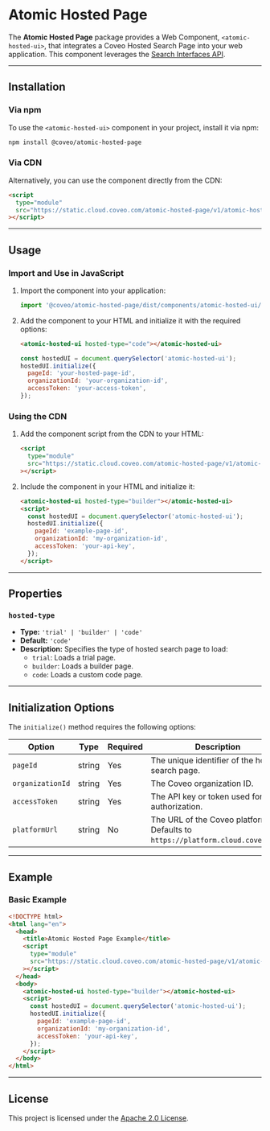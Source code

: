 # Atomic Hosted Page

The **Atomic Hosted Page** package provides a Web Component, `<atomic-hosted-ui>`, that integrates a Coveo Hosted Search Page into your web application. This component leverages the [Search Interfaces API](https://platform.cloud.coveo.com/docs?urls.primaryName=Search%20Interface%20Service#/).

---

## Installation

### Via npm

To use the `<atomic-hosted-ui>` component in your project, install it via npm:

```bash
npm install @coveo/atomic-hosted-page
```

### Via CDN

Alternatively, you can use the component directly from the CDN:

```html
<script
  type="module"
  src="https://static.cloud.coveo.com/atomic-hosted-page/v1/atomic-hosted-page/atomic-hosted-page.esm.js"
></script>
```

---

## Usage

### Import and Use in JavaScript

1. Import the component into your application:

   ```javascript
   import '@coveo/atomic-hosted-page/dist/components/atomic-hosted-ui/atomic-hosted-ui.js';
   ```

2. Add the component to your HTML and initialize it with the required options:

   ```html
   <atomic-hosted-ui hosted-type="code"></atomic-hosted-ui>
   ```

   ```javascript
   const hostedUI = document.querySelector('atomic-hosted-ui');
   hostedUI.initialize({
     pageId: 'your-hosted-page-id',
     organizationId: 'your-organization-id',
     accessToken: 'your-access-token',
   });
   ```

### Using the CDN

1. Add the component script from the CDN to your HTML:

   ```html
   <script
     type="module"
     src="https://static.cloud.coveo.com/atomic-hosted-page/v1/atomic-hosted-page/atomic-hosted-page.esm.js"
   ></script>
   ```

2. Include the component in your HTML and initialize it:

   ```html
   <atomic-hosted-ui hosted-type="builder"></atomic-hosted-ui>
   <script>
     const hostedUI = document.querySelector('atomic-hosted-ui');
     hostedUI.initialize({
       pageId: 'example-page-id',
       organizationId: 'my-organization-id',
       accessToken: 'your-api-key',
     });
   </script>
   ```

---

## Properties

### `hosted-type`

- **Type:** `'trial' | 'builder' | 'code'`
- **Default:** `'code'`
- **Description:** Specifies the type of hosted search page to load:
  - `trial`: Loads a trial page.
  - `builder`: Loads a builder page.
  - `code`: Loads a custom code page.

---

## Initialization Options

The `initialize()` method requires the following options:

| Option           | Type   | Required | Description                                                                    |
| ---------------- | ------ | -------- | ------------------------------------------------------------------------------ |
| `pageId`         | string | Yes      | The unique identifier of the hosted search page.                               |
| `organizationId` | string | Yes      | The Coveo organization ID.                                                     |
| `accessToken`    | string | Yes      | The API key or token used for authorization.                                   |
| `platformUrl`    | string | No       | The URL of the Coveo platform. Defaults to `https://platform.cloud.coveo.com`. |

---

## Example

### Basic Example

```html
<!DOCTYPE html>
<html lang="en">
  <head>
    <title>Atomic Hosted Page Example</title>
    <script
      type="module"
      src="https://static.cloud.coveo.com/atomic-hosted-page/v1/atomic-hosted-page/atomic-hosted-page.esm.js"
    ></script>
  </head>
  <body>
    <atomic-hosted-ui hosted-type="builder"></atomic-hosted-ui>
    <script>
      const hostedUI = document.querySelector('atomic-hosted-ui');
      hostedUI.initialize({
        pageId: 'example-page-id',
        organizationId: 'my-organization-id',
        accessToken: 'your-api-key',
      });
    </script>
  </body>
</html>
```

---

## License

This project is licensed under the [Apache 2.0 License](LICENSE).

